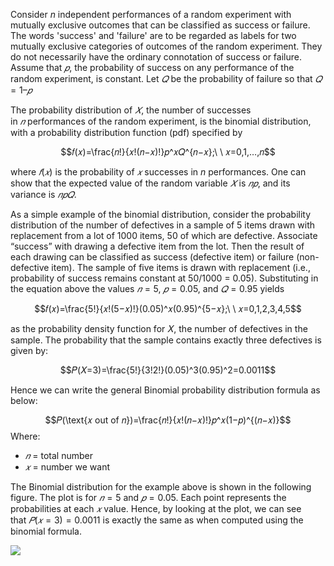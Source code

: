 Consider $n$ independent performances of a random experiment with mutually exclusive outcomes that can be classified as success or failure. The words 'success' and 'failure' are to be regarded as labels for two mutually exclusive categories of outcomes of the random experiment. They do not necessarily have the ordinary connotation of success or failure. Assume that $𝑝$, the probability of success on any performance of the random experiment, is constant. Let $𝑄$ be the probability of failure so that $𝑄=1–𝑝$

The probability distribution of $𝑋$, the number of successes in $𝑛$ performances of the random experiment, is the binomial distribution, with a probability distribution function (pdf) specified by

$$𝑓(𝑥)=\frac{𝑛!}{𝑥!(𝑛−𝑥)!}𝑝^𝑥𝑄^{𝑛−𝑥};\ \ 𝑥=0,1,…,𝑛$$

where $𝑓(𝑥)$ is the probability of $𝑥$ successes in $n$ performances. One can show that the expected value of the random variable $𝑋$ is $𝑛𝑝$, and its variance is $𝑛𝑝𝑄$. 

As a simple example of the binomial distribution, consider the probability distribution of the number of defectives in a sample of 5 items drawn with replacement from a lot of 1000 items, 50 of which are defective. Associate “success” with drawing a defective item from the lot. Then the result of each drawing can be classified as success (defective item) or failure (non-defective item). The sample of five items is drawn with replacement (i.e., probability of success remains constant at 50/1000 = 0.05). Substituting in the equation above the values $𝑛=5$, $𝑝=0.05$, and $𝑄=0.95$ yields

$$𝑓(𝑥)=\frac{5!}{𝑥!(5−𝑥)!}(0.05)^𝑥(0.95)^{5−𝑥};\ \ 𝑥=0,1,2,3,4,5$$

as the probability density function for 𝑋, the number of defectives in the sample. The probability that the sample contains exactly three defectives is given by:

$$𝑃(𝑋=3)=\frac{5!}{3!2!}(0.05)^3(0.95)^2=0.0011$$

Hence we can write the general Binomial probability distribution formula as below:

$$𝑃(\text{𝑥 out of 𝑛})=\frac{𝑛!}{𝑥!(𝑛−𝑥)!}𝑝^𝑥(1−𝑝)^{(𝑛−𝑥)}$$
Where:

- $𝑛$ = total number
- $𝑥$ = number we want

The Binomial distribution for the example above is shown in the following figure. The plot is for $𝑛=5$ and $𝑝=0.05$. Each point represents the probabilities at each $𝑥$ value. Hence, by looking at the plot, we can see that $𝑃(𝑥=3)=0.0011$ is exactly the same as when computed using the binomial formula.


  ![](../../../../meri-public/garden/00ee19dc4c07eb43827d82e0ca56b0d3.png)